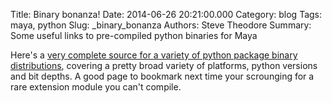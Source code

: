 Title: Binary bonanza!
Date: 2014-06-26 20:21:00.000
Category: blog
Tags: maya, python
Slug: _binary_bonanza
Authors: Steve Theodore
Summary: Some useful links to pre-compiled python binaries for Maya

Here's a [very complete source for a variety of python package binary distributions](http://www.lfd.uci.edu/~gohlke/pythonlibs/), covering a pretty broad variety of platforms, python versions and bit depths.  A good page to bookmark next time your scrounging for a rare extension module you can't compile.

